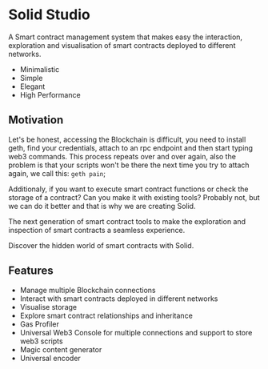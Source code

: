 # Solid Studio

A Smart contract management system that makes easy the interaction, exploration and visualisation of smart contracts deployed to different networks.

- Minimalistic
- Simple
- Elegant
- High Performance

## Motivation

Let's be honest, accessing the Blockchain is difficult, you need to install geth, find your credentials, attach to an rpc endpoint and then start typing web3 commands. This process repeats over and over again, also the problem is that your scripts won't be there the next time you try to attach again, we call this: `geth pain`;

Additionaly, if you want to execute smart contract functions or check the storage of a contract? Can you make it with existing tools? Probably not, but we can do it better and that is why we are creating Solid.

The next generation of smart contract tools to make the exploration and inspection of smart contracts a seamless experience.

Discover the hidden world of smart contracts with Solid.

## Features

- Manage multiple Blockchain connections
- Interact with smart contracts deployed in different networks 
- Visualise storage 
- Explore smart contract relationships and inheritance 
- Gas Profiler
- Universal Web3 Console for multiple connections and support to store web3 scripts
- Magic content generator
- Universal encoder


